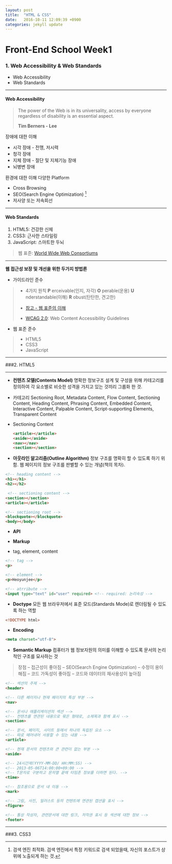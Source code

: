 ```yaml
---
layout: post
title:  "HTML & CSS"
date:   2016-10-11 12:09:39 +0900
categories: jekyll update
---
```


**Front-End School Week1**
=========================


### 1. Web Accessibility & Web Standards

- Web Accessibility
- Web Standards

----------


#### **Web Accessibility**

>The power of the Web is in its universality, access by everyone regardless of disability is an essential aspect.
>
>**Tim Berners - Lee**

장애에 대한 이해

* 시각 장애 - 전맹, 저시력
* 청각 장애
* 지체 장애 - 절단 및 지체기능 장애
* 뇌병변 장애


환경에 대한 이해 다양한 Platform

* Cross Browsing
* SEO(Search Engine Optimization) [^1]
* 저사양 또는 저속회선

-----


#### **Web Standards**
1. HTML5: 건강한 신체
2. CSS3: 근사한 스타일링
3. JavaScript: 스마트한 두뇌

>웹 표준: [World Wide Web Consortiums](https://www.w3.org)

----

**웹 접근성 보장 및 개선을 위한 두가지 방법론**

- 가이드라인 준수

> - 4가지 원칙
> **P** erceivable(인지, 자각)
> **O** perable(운용)
> **U** nderstandable(이해)
> **R** obust(탄탄한, 견고한)
>
> - [참고 - 웹 표준의 이해](http://webdir.tistory.com/34)
> - [WCAG 2.0](https://www.w3.org/WAI/): Web Content Accessibility Guidelines

- 웹 표준 준수

> - HTML5
> - CSS3
> - JavaScript


[^1]: 검색 엔진 최적화. 검색 엔진에서 특정 키워드로 검색 되었을때, 자신의 포스트가 상위에 노출되게 하는 것.

----

###2. HTML5

-----

- **컨텐츠 모델(Contents Model)**
 명확한 정보구조 설계 및 구성을 위해 카테고리를 정의하여 각 요소별로 비슷한 성격을 가지고 있는 것끼리 그룹화 한 것.
 - 카테고리
   Sectioning Root, Metadata Content, Flow Content, Sectioning Content, Heading Content, Phrasing Content, Embedded Content, Interactive Content, Palpable Content, Script-supporting Elements, Transparent Content

 - Sectioning Content
   ```html
   <article></article>
   <aside></aside>
   <nav></nav>
   <section></section>
   ```
- **아웃라인 알고리즘(Outline Algorithm)**
 정보 구조를 명확히 할 수 있도록 하기 위함.
 웹 페이지의 정보 구조를 판별할 수 있는 개념(책의 목차).

 ```html
 <!-- heading content -->
 <h1></h1>
 <h2></h2>

  <!-- sectioning content -->
 <section></section>
 <article></article>

 <!-- sectioning root -->
 <blockquote></blockquote>
 <body></body>
 ```


- **API**

- **Markup**
 - tag, element, content

```html
<!-- tag -->
<p>

<!-- element -->
<p>Heoyunjee</p>

<!-- atrribute -->
<input type="text" id="user" required> <!-- required: 논리속성 -->
```

- **Doctype**
모든 웹 브라우저에서 표준 모드(Standards Mode)로 렌더링될 수 있도록 하는 역할
```html
<!DOCTYPE html>
```

- **Encoding**
```html
<meta charset="utf-8">
```

- **Semantic Markup**
컴퓨터가 웹 정보자원의 의미를 이해할 수 있도록 문서의 논리적인 구조를 묘사하는 것
>장점
– 접근성이 좋아짐
– SEO(Search Engine Optimization)
– 수정이 용이해짐
– 코드 가독성이 좋아짐
– 코드와 데이터의 재사용성이 높아짐

```html
<!-- 섹션의 주제 -->
<header>
```

```html
<!-- 다른 페이지나 현재 페이지의 특성 부분 -->
<nav>
```

```html
<!-- 문서나 애플리케이션의 섹션 -->
<!-- 컨텐츠를 연관된 내용으로 묶은 형태로, 소제목과 함께 표시 -->
<section>
```

```html
<!-- 문서, 페이지, 사이트 등에서 하나의 독립된 요소 -->
<!-- 따로 떼어내어 사용할 수 있는 내용 -->
<article>
```

```html
<!-- 현재 문서의 컨텐츠와 큰 관련이 없는 부분 -->
<aside>
```

```html
<!-- 24시간제(YYYY-MM-DD/ HH:MM:SS) -->
<!-- 2013-05-06T14:00:00+09:00 -->
<!-- T문자로 구분하고 문자열 끝에 타임존 정보를 더하면 된다. -->
<time>
```

```html
<!-- 참조용으로 문서 내 이동 -->
<mark>
```

```html
<!-- 그림, 사진, 일러스트 등의 컨텐트에 연관된 캡션을 표시 -->
<figure>
```

```html
<!-- 통상 작성자, 관련문서에 대한 링크, 저작권 표시 등 섹션에 대한 정보 -->
<footer>
```

----

###3. CSS3

